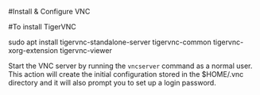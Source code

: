#Install & Configure VNC

#To install TigerVNC

sudo apt install tigervnc-standalone-server tigervnc-common tigervnc-xorg-extension tigervnc-viewer

Start the VNC server by running the ```vncserver``` command as a normal user. This action will create the initial configuration stored in the $HOME/.vnc directory and it will also prompt you to set up a login password.

